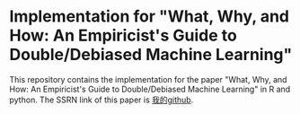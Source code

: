 # Implementation for "What, Why, and How: An Empiricist's Guide to Double/Debiased Machine Learning"
This repository contains the implementation for the paper "What, Why, and How: An Empiricist's Guide to Double/Debiased Machine Learning" in R and python. 
The SSRN link of this paper is [我的github](ssrn.com/abstract=4677153).
